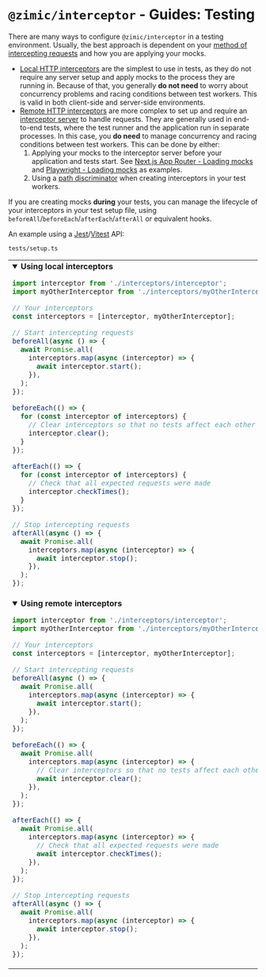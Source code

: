 # `@zimic/interceptor` - Guides: Testing

There are many ways to configure `@zimic/interceptor` in a testing environment. Usually, the best approach is dependent
on your [method of intercepting requests](getting‐started‐interceptor#4-choose-your-method-to-intercept-requests) and
how you are applying your mocks.

- [Local HTTP interceptors](getting‐started‐interceptor#local-http-interceptors) are the simplest to use in tests, as
  they do not require any server setup and apply mocks to the process they are running in. Because of that, you
  generally **do not need** to worry about concurrency problems and racing conditions between test workers. This is
  valid in both client-side and server-side environments.
- [Remote HTTP interceptors](getting‐started‐interceptor#remote-http-interceptors) are more complex to set up and
  require an [interceptor server](cli‐zimic‐server) to handle requests. They are generally used in end-to-end tests,
  where the test runner and the application run in separate processes. In this case, you **do need** to manage
  concurrency and racing conditions between test workers. This can be done by either:
  1. Applying your mocks to the interceptor server before your application and tests start. See
     [Next.js App Router - Loading mocks](../../examples/zimic-with-next-js-app/README.md#loading-mocks) and
     [Playwright - Loading mocks](../../examples/zimic-with-playwright/README.md#loading-mocks) as examples.
  2. Using a [path discriminator](api‐zimic‐interceptor‐http#path-discriminators-in-remote-http-interceptors) when
     creating interceptors in your test workers.

If you are creating mocks **during** your tests, you can manage the lifecycle of your interceptors in your test setup
file, using `beforeAll`/`beforeEach`/`afterEach`/`afterAll` or equivalent hooks.

An example using a [Jest](https://jestjs.io)/[Vitest](https://vitest.dev) API:

`tests/setup.ts`

<table><tr><td width="900px" valign="top"><details open><summary><b>Using local interceptors</b></summary>

```ts
import interceptor from './interceptors/interceptor';
import myOtherInterceptor from './interceptors/myOtherInterceptor';

// Your interceptors
const interceptors = [interceptor, myOtherInterceptor];

// Start intercepting requests
beforeAll(async () => {
  await Promise.all(
    interceptors.map(async (interceptor) => {
      await interceptor.start();
    }),
  );
});

beforeEach(() => {
  for (const interceptor of interceptors) {
    // Clear interceptors so that no tests affect each other
    interceptor.clear();
  }
});

afterEach(() => {
  for (const interceptor of interceptors) {
    // Check that all expected requests were made
    interceptor.checkTimes();
  }
});

// Stop intercepting requests
afterAll(async () => {
  await Promise.all(
    interceptors.map(async (interceptor) => {
      await interceptor.stop();
    }),
  );
});
```

</details></td></tr><tr></tr><tr><td width="900px" valign="top"><details open><summary><b>Using remote interceptors</b></summary>

```ts
import interceptor from './interceptors/interceptor';
import myOtherInterceptor from './interceptors/myOtherInterceptor';

// Your interceptors
const interceptors = [interceptor, myOtherInterceptor];

// Start intercepting requests
beforeAll(async () => {
  await Promise.all(
    interceptors.map(async (interceptor) => {
      await interceptor.start();
    }),
  );
});

beforeEach(() => {
  await Promise.all(
    interceptors.map(async (interceptor) => {
      // Clear interceptors so that no tests affect each other
      await interceptor.clear();
    }),
  );
});

afterEach(() => {
  await Promise.all(
    interceptors.map(async (interceptor) => {
      // Check that all expected requests were made
      await interceptor.checkTimes();
    }),
  );
});

// Stop intercepting requests
afterAll(async () => {
  await Promise.all(
    interceptors.map(async (interceptor) => {
      await interceptor.stop();
    }),
  );
});
```

</details></td></tr></table>
